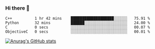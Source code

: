 ### Hi there 👋
<!--START_SECTION:waka-->

```text
C++          1 hr 42 mins    ███████████████████░░░░░░   75.91 %
Python       32 mins         ██████░░░░░░░░░░░░░░░░░░░   24.00 %
C            0 secs          ░░░░░░░░░░░░░░░░░░░░░░░░░   00.07 %
ObjectiveC   0 secs          ░░░░░░░░░░░░░░░░░░░░░░░░░   00.01 %
```

<!--END_SECTION:waka-->
[![Anurag's GitHub stats](https://github-readme-stats.vercel.app/api?username=Kevinbarrero)](https://github.com/anuraghazra/github-readme-stats)
<!--
**Kevinbarrero/Kevinbarrero** is a ✨ _special_ ✨ repository because its `README.md` (this file) appears on your GitHub profile.

Here are some ideas to get you started:

- 🔭 I’m currently working on ...
- 🌱 I’m currently learning ...
- 👯 I’m looking to collaborate on ...
- 🤔 I’m looking for help with ...
- 💬 Ask me about ...
- 📫 How to reach me: ...
- 😄 Pronouns: ...
- ⚡ Fun fact: ...

-->


